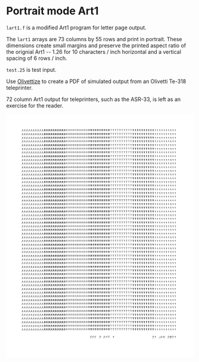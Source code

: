 # Portrait mode Art1

`lart1.f` is a modified Art1 program for letter page output.

The `lart1` arrays are 73 columns by 55 rows and print in portrait. These dimensions create small margins and preserve the printed aspect ratio of the orignial Art1 -- 1.26 for 10 characters / inch horizontal and a vertical spacing of 6 rows / inch.

`test.25` is test input.

Use [Olivettize](https://github.com/ef1j/Olivettize) to create a PDF of simulated output from an Olivetti Te-318 teleprinter.

72 column Art1 output for teleprinters, such as the ASR-33, is left as an exercise for the reader.

[![Art1 80coloutput](ode2art1_01.jpg)](ode2art1_01.jpg)
